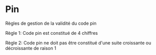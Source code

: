 # Pin

Règles de gestion de la validité du code pin

Règle 1: Code pin est constitué de 4 chiffres

Règle 2: Code pin ne doit pas être constitué d'une suite croissante ou décroissante de raison 1